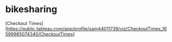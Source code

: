 # bikesharing
[Checkout Times][https://public.tableau.com/app/profile/sam44011739/viz/CheckoutTimes_16599985074340/CheckoutTimes]
